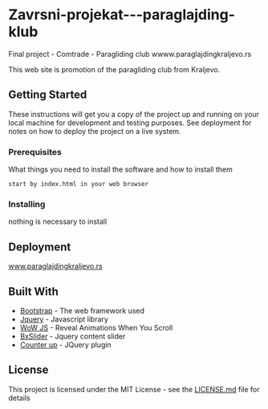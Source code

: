 # Zavrsni-projekat---paraglajding-klub
Final project - Comtrade - Paragliding club
wwww.paraglajdingkraljevo.rs


This web site is promotion of the paragliding club from Kraljevo.


## Getting Started

These instructions will get you a copy of the project up and running on your local machine for development and testing purposes. See deployment for notes on how to deploy the project on a live system.

### Prerequisites

What things you need to install the software and how to install them

```
start by index.html in your web browser
```

### Installing

nothing is necessary to install

## Deployment

www.paraglajdingkraljevo.rs

## Built With

* [Bootstrap](https://getbootstrap.com/) - The web framework used
* [Jquery](https://jquery.com/) - Javascript library
* [WoW JS](https://wowjs.uk/) - Reveal Animations When You Scroll
* [BxSlider](https://bxslider.com/) - Jquery content slider
* [Counter up](https://github.com/bfintal/Counter-Up) - JQuery plugin



## License

This project is licensed under the MIT License - see the [LICENSE.md](LICENSE.md) file for details



